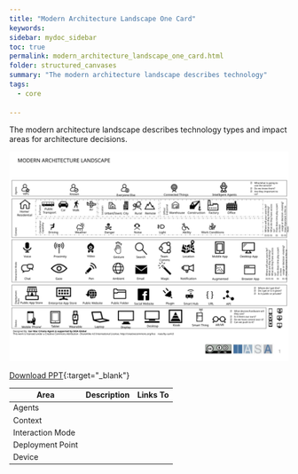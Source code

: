 ```yaml
---
title: "Modern Architecture Landscape One Card"
keywords: 
sidebar: mydoc_sidebar
toc: true
permalink: modern_architecture_landscape_one_card.html
folder: structured_canvases
summary: "The modern architecture landscape describes technology"
tags: 
  - core

---
```


The modern architecture landscape describes technology types and impact areas for architecture decisions.

![image001](media/modern_architecture_landscape_one_card.svg)

[Download PPT](media/ppt/modern_architecture_landscape_one_card.ppt){:target="_blank"}

| Area             | Description | Links To |
| ---------------- | ----------- | -------- |
| Agents           |             |          |
| Context          |             |          |
| Interaction Mode |             |          |
| Deployment Point |             |          |
| Device           |             |          |
